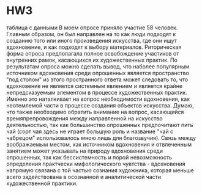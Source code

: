 # HW3
таблица с данными 
В моем опросе приняло участие 58 человек. Главным образом, он был направлен на то как люди подходят к созданию того или иного произведения искусства, где они ищут вдохновение, и как подходят к выбору материалов. Риторическая форма опроса предполагала полное освобождение участиков от внутренних рамок, касающихся их художественных практик. 
По результатам опроса можно сделать вывод, что наболее популярным источником вдохновения среди опрошенных является пространство "под столом" из этого пространного ответа может следовать то, что вдохновение не является системным явлением и является крайне непредсказуемым элементом в процессе художественных практик. Именно это наталкивает на вопрос необходимости вдохновения, как неотемлемой части в процессе создания объектов искусства. Думаю, что также необходимо обратить внимание на вопрос, касающийся времяпрепровождения между направленной на искусство деятельностью, так как большинство опрошенных предпочитают пить чай (сорт чая здесь не играет большую роль и название "чай с чабрецом" использовалось мною лишь для благозвучия). Связь между воображаемым местом, как источником вдохновения и отвлеченным занятием может указывать на природу вдохновения среди опрошенных, так как бессистемность и порой невозможность определения практчески мифологического чувтства - вдохновения напрямую связана с той частью сознания художника, которая меньше всего задействована в осознанной и аналитической части художественной практики. 
